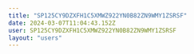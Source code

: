 ```yaml
---
title: "SP125CY9DZXFH1C5XMWZ922YN0B82ZN9WMY1ZSRSF"
date: 2024-03-07T11:04:43.152Z
user: SP125CY9DZXFH1C5XMWZ922YN0B82ZN9WMY1ZSRSF
layout: "users"
---
```

    